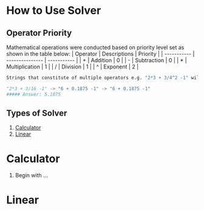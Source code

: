 # How to Use Solver

## Operator Priority

Mathematical operations were conducted based on priority level set as shown in the table below:
| Operator    | Descriptions    | Priority    |
| ----------- | --------------- | ----------- |
| +           | Addition        | 0           |
| -           | Subtraction     | 0           |
| *           | Multiplication  | 1           |
| /           | Division        | 1           |
| ^           | Exponent        | 2           |

````python
Strings that constitute of multiple operators e.g. "2*3 + 3/4^2 -1" will go through the following steps:

"2*3 + 3/16 -1" -> "6 + 0.1875 -1" -> "6 + 0.1875 -1"
##### Answer: 5.1875
````

## Types of Solver

1. [Calculator](#calculator)
2. [Linear](#linear)

# Calculator

1. Begin with ...

# Linear
